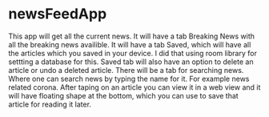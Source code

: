# newsFeedApp
This app will get all the current news.
It will have a tab Breaking News with all the breaking news availible.
It will have a tab Saved, which will have all the articles which you saved in your device. I did that using room library for settting a database for this.
Saved tab will also have an option to delete an article or undo a deleted article.
There will be a tab for searching news. Where one can search news by typing the name for it. For example news related corona.
After taping on an article you can view it in a web view and it will have floating shape at the bottom, which you can use to save that article for reading it later.
